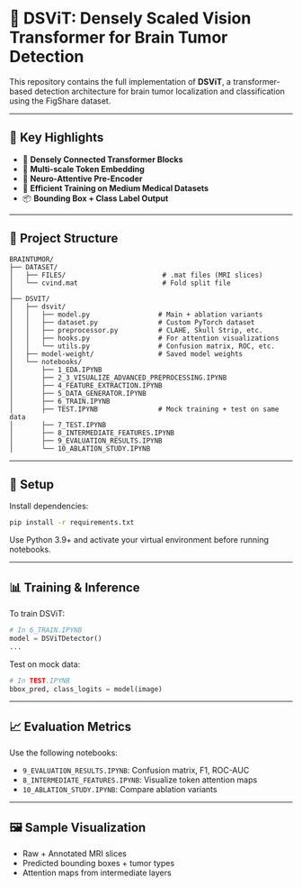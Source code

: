 # 🧠 DSViT: Densely Scaled Vision Transformer for Brain Tumor Detection

This repository contains the full implementation of **DSViT**, a transformer-based detection architecture for brain tumor localization and classification using the FigShare dataset.

---

## 🚀 Key Highlights

- 🔁 **Densely Connected Transformer Blocks**
- 📐 **Multi-scale Token Embedding**
- 🧠 **Neuro-Attentive Pre-Encoder**
- 🧪 **Efficient Training on Medium Medical Datasets**
- 📦 **Bounding Box + Class Label Output**

---

## 📁 Project Structure

```
BRAINTUMOR/
├── DATASET/
│   ├── FILES/                        # .mat files (MRI slices)
│   └── cvind.mat                     # Fold split file
│
├── DSVIT/
│   ├── dsvit/
│   │   ├── model.py                 # Main + ablation variants
│   │   ├── dataset.py               # Custom PyTorch dataset
│   │   ├── preprocessor.py          # CLAHE, Skull Strip, etc.
│   │   ├── hooks.py                 # For attention visualizations
│   │   └── utils.py                 # Confusion matrix, ROC, etc.
│   ├── model-weight/                # Saved model weights
│   └── notebooks/
│       ├── 1_EDA.IPYNB
│       ├── 2_3_VISUALIZE_ADVANCED_PREPROCESSING.IPYNB
│       ├── 4_FEATURE_EXTRACTION.IPYNB
│       ├── 5_DATA_GENERATOR.IPYNB
│       ├── 6_TRAIN.IPYNB
│       ├── TEST.IPYNB               # Mock training + test on same data
│       ├── 7_TEST.IPYNB
│       ├── 8_INTERMEDIATE_FEATURES.IPYNB
│       ├── 9_EVALUATION_RESULTS.IPYNB
│       └── 10_ABLATION_STUDY.IPYNB
```

---

## 🔧 Setup

Install dependencies:

```bash
pip install -r requirements.txt
```

Use Python 3.9+ and activate your virtual environment before running notebooks.

---

## 📊 Training & Inference

To train DSViT:

```python
# In 6_TRAIN.IPYNB
model = DSViTDetector()
...
```

Test on mock data:

```python
# In TEST.IPYNB
bbox_pred, class_logits = model(image)
```

---

## 📈 Evaluation Metrics

Use the following notebooks:

- `9_EVALUATION_RESULTS.IPYNB`: Confusion matrix, F1, ROC-AUC
- `8_INTERMEDIATE_FEATURES.IPYNB`: Visualize token attention maps
- `10_ABLATION_STUDY.IPYNB`: Compare ablation variants

---

## 🖼️ Sample Visualization

- Raw + Annotated MRI slices
- Predicted bounding boxes + tumor types
- Attention maps from intermediate layers
